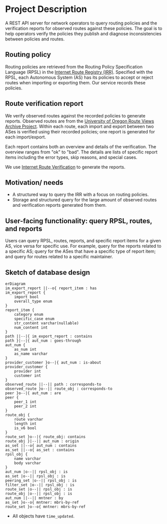 # Project Description

A REST API server for network operators to query routing policies and the verification reports for observed routes against these policies. The goal is to help operators verify the policies they publish and diagnose inconsistencies between policies and routes.

## Routing policy

Routing policies are retrieved from the Routing Policy Specification Language (RPSL) in the [Internet Route Registry (IRR)](https://www.irr.net/docs/list.html). Specified with the RPSL, each Autonomous System (AS) has its policies to accept or reject routes when importing or exporting them. Our service records these policies.

## Route verification report

We verify observed routes against the recorded policies to generate reports. Observed routes are from the [University of Oregon Route Views Archive Project](https://archive.routeviews.org/). Within each route, each import and export between two ASes is verified using their recorded policies; one report is generated for each import/export.

Each report contains both an overview and details of the verification. The overview ranges from "ok" to "bad". The details are lists of specific report items including the error types, skip reasons, and special cases.

We use [Internet Route Verification](https://github.com/SichangHe/internet_route_verification) to generate the reports.

## Motivation/ needs

- A structured way to query the IRR with a focus on routing policies.
- Storage and structured query for the large amount of observed routes and verification reports generated from them.

## User-facing functionality: query RPSL, routes, and reports

Users can query RPSL, routes, reports, and specific report items for a given AS, vice versa for specific use.
For example, query for the reports related to a specific AS; query for the ASes that have a specific type of report item; and query for routes related to a specific maintainer.

## Sketch of database design

```mermaid
erDiagram
im_export_report ||--o{ report_item : has
im_export_report {
    import bool
    overall_type enum
}
report_item {
    category enum
    specific_case enum
    str_content varchar(nullable)
    num_content int
}
path ||--|{ im_export_report : contains
path }|--|{ aut_num : goes-through
aut_num {
    as_num int
    as_name varchar
}
provider_customer }o--|{ aut_num : is-about
provider_customer {
    provider int
    customer int
}
observed_route ||--|| path : corresponds-to
observed_route }o--|| route_obj : corresponds-to
peer }o--|{ aut_num : are
peer {
    peer_1 int
    peer_2 int
}
route_obj {
    route varchar
    length int
    is_v6 bool
}
route_set }o--|{ route_obj: contains
route_obj }|--|| aut_num : origin
as_set ||--o{ aut_num : contains
as_set ||--o{ as_set : contains
rpsl_obj {
    name varchar
    body varchar
}
aut_num |o--|| rpsl_obj : is
as_set |o--|| rpsl_obj : is
peering_set |o--|| rpsl_obj : is
filter_set |o--|| rpsl_obj : is
route_set |o--|| rpsl_obj : is
route_obj |o--|| rpsl_obj : is
aut_num ||--|| mntner : by
as_set }o--o{ mntner: mbrs-by-ref
route_set }o--o{ mntner: mbrs-by-ref
```

- All objects have `time_updated`.
